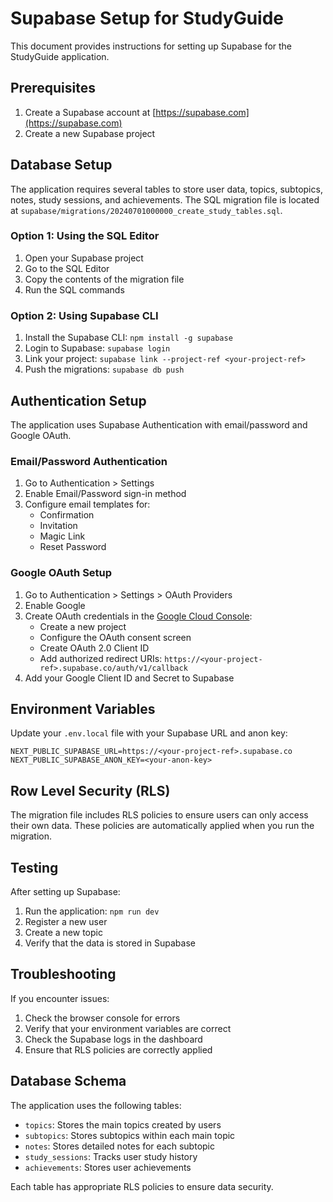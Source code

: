 # Supabase Setup for StudyGuide

This document provides instructions for setting up Supabase for the StudyGuide application.

## Prerequisites

1. Create a Supabase account at [https://supabase.com](https://supabase.com)
2. Create a new Supabase project

## Database Setup

The application requires several tables to store user data, topics, subtopics, notes, study sessions, and achievements. The SQL migration file is located at `supabase/migrations/20240701000000_create_study_tables.sql`.

### Option 1: Using the SQL Editor

1. Open your Supabase project
2. Go to the SQL Editor
3. Copy the contents of the migration file
4. Run the SQL commands

### Option 2: Using Supabase CLI

1. Install the Supabase CLI: `npm install -g supabase`
2. Login to Supabase: `supabase login`
3. Link your project: `supabase link --project-ref <your-project-ref>`
4. Push the migrations: `supabase db push`

## Authentication Setup

The application uses Supabase Authentication with email/password and Google OAuth.

### Email/Password Authentication

1. Go to Authentication > Settings
2. Enable Email/Password sign-in method
3. Configure email templates for:
   - Confirmation
   - Invitation
   - Magic Link
   - Reset Password

### Google OAuth Setup

1. Go to Authentication > Settings > OAuth Providers
2. Enable Google
3. Create OAuth credentials in the [Google Cloud Console](https://console.cloud.google.com/):
   - Create a new project
   - Configure the OAuth consent screen
   - Create OAuth 2.0 Client ID
   - Add authorized redirect URIs: `https://<your-project-ref>.supabase.co/auth/v1/callback`
4. Add your Google Client ID and Secret to Supabase

## Environment Variables

Update your `.env.local` file with your Supabase URL and anon key:

```
NEXT_PUBLIC_SUPABASE_URL=https://<your-project-ref>.supabase.co
NEXT_PUBLIC_SUPABASE_ANON_KEY=<your-anon-key>
```

## Row Level Security (RLS)

The migration file includes RLS policies to ensure users can only access their own data. These policies are automatically applied when you run the migration.

## Testing

After setting up Supabase:

1. Run the application: `npm run dev`
2. Register a new user
3. Create a new topic
4. Verify that the data is stored in Supabase

## Troubleshooting

If you encounter issues:

1. Check the browser console for errors
2. Verify that your environment variables are correct
3. Check the Supabase logs in the dashboard
4. Ensure that RLS policies are correctly applied

## Database Schema

The application uses the following tables:

- `topics`: Stores the main topics created by users
- `subtopics`: Stores subtopics within each main topic
- `notes`: Stores detailed notes for each subtopic
- `study_sessions`: Tracks user study history
- `achievements`: Stores user achievements

Each table has appropriate RLS policies to ensure data security. 
